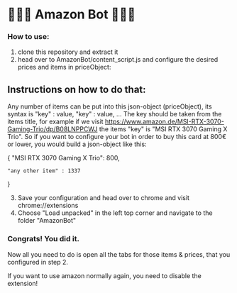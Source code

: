 # 🚀🚀🚀 Amazon Bot 🚀🚀🚀

### How to use: 

1. clone this repository and extract it
2. head over to AmazonBot/content_script.js and configure the desired prices and items in priceObject: 

## Instructions on how to do that: 
Any number of items can be put into this json-object (priceObject), its syntax is "key" : value, "key" : value, ...
The key should be taken from the items title, for example if we visit https://www.amazon.de/MSI-RTX-3070-Gaming-Trio/dp/B08LNPPCWJ the items "key" is "MSI RTX 3070 Gaming X Trio". 
So if you want to configure your bot in order to buy this card at 800€ or lower, you would build a json-object like this: 

{
    "MSI RTX 3070 Gaming X Trio": 800,
   
    "any other item" : 1337
}

3. Save your configuration and head over to chrome and visit chrome://extensions
4. Choose "Load unpacked" in the left top corner and navigate to the folder "AmazonBot"

### Congrats! You did it. 

Now all you need to do is open all the tabs for those items & prices, that you configured in step 2. 

If you want to use amazon normally again, you need to disable the extension!